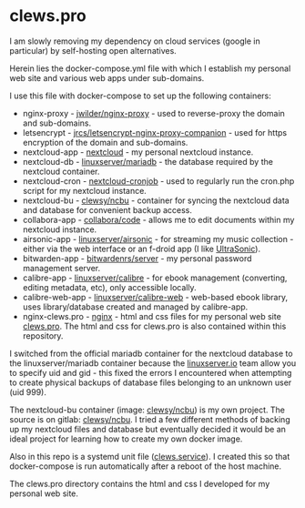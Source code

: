 # clews.pro

I am slowly removing my dependency on cloud services (google in particular) by self-hosting open alternatives.

Herein lies the docker-compose.yml file with which I establish my personal web site and various web apps under sub-domains.

I use this file with docker-compose to set up the following containers:
* nginx-proxy - [jwilder/nginx-proxy](https://hub.docker.com/r/jwilder/nginx-proxy) - used to reverse-proxy the  domain and sub-domains.
* letsencrypt - [jrcs/letsencrypt-nginx-proxy-companion](https://hub.docker.com/r/jrcs/letsencrypt-nginx-proxy-companion) - used for https encryption of the domain and sub-domains.
* nextcloud-app - [nextcloud](https://hub.docker.com/_/nextcloud) - my personal nextcloud instance.
* nextcloud-db - [linuxserver/mariadb](https://hub.docker.com/r/linuxserver/mariadb) - the database required by the nextcloud container.
* nextcloud-cron - [nextcloud-cronjob](https://hub.docker.com/r/rcdailey/nextcloud-cronjob) - used to regularly run the cron.php script for my nextcloud instance.
* nextcloud-bu - [clewsy/ncbu](https://hub.docker.com/r/clewsy/ncbu) - container for syncing the nextcloud data and database for convenient backup access.
* collabora-app - [collabora/code](https://hub.docker.com/r/collabora/code) - allows me to edit documents within my nextcloud instance.
* airsonic-app - [linuxserver/airsonic](https://hub.docker.com/r/linuxserver/airsonic) - for streaming my music collection - either via the web interface or an f-droid app (I like [UltraSonic](https://f-droid.org/en/packages/org.moire.ultrasonic/)).
* bitwarden-app - [bitwardenrs/server](https://hub.docker.com/r/bitwardenrs/server) - my personal password management server.
* calibre-app - [linuxserver/calibre](https://hub.docker.com/r/linuxserver/calibre) - for ebook management (converting, editing metadata, etc), only accessible locally.
* calibre-web-app - [linuxserver/calibre-web](https://hub.docker.com/r/linuxserver/calibre-web) - web-based ebook library, uses library/database created and managed by calibre-app.
* nginx-clews.pro - [nginx](https://hub.docker.com/_/nginx) - html and css files for my personal web site [clews.pro](https://clews.pro).  The html and css for clews.pro is also contained within this repository.

I switched from the official mariadb container for the nextcloud database to the linuxserver/mariadb container because the [linuxserver.io](https://www.linuxserver.io/) team allow you to specify uid and gid - this fixed the errors I encountered when attempting to create physical backups of database files belonging to an unknown user (uid 999).

The nextcloud-bu container (image: [clewsy/ncbu](https://hub.docker.com/r/clewsy/ncbu)) is my own project.  The source is on gitlab: [clewsy/ncbu](https://gitlab.com/clewsy/ncbu).  I tried a few different methods of backing up my nextcloud files and database but eventually decided it would be an ideal project for learning how to create my own docker image.

Also in this repo is a systemd unit file ([clews.service](https://gitlab.com/clewsy/clews.pro/blob/master/clews.service)).  I created this so that docker-compose is run automatically after a reboot of the host machine.

The clews.pro directory contains the html and css I developed for my personal web site.
